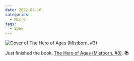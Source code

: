```yaml
---
date: 2022-07-10
categories:
  - Micro
tags:
  - Book
---
```


![Cover of The Hero of Ages (Mistborn, #3)](https://i.gr-assets.com/images/S/compressed.photo.goodreads.com/books/1297991499l/6950910.jpg)

Just finished the book, [The Hero of Ages (Mistborn, #3)](https://www.goodreads.com/review/show/4134244951?utm_medium=api&utm_source=rss). 📚
